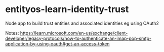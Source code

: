 # entityos-learn-identity-trust
Node app to build trust entities and associated identities eg using OAuth2

Notes:
https://learn.microsoft.com/en-us/exchange/client-developer/legacy-protocols/how-to-authenticate-an-imap-pop-smtp-application-by-using-oauth#get-an-access-token

